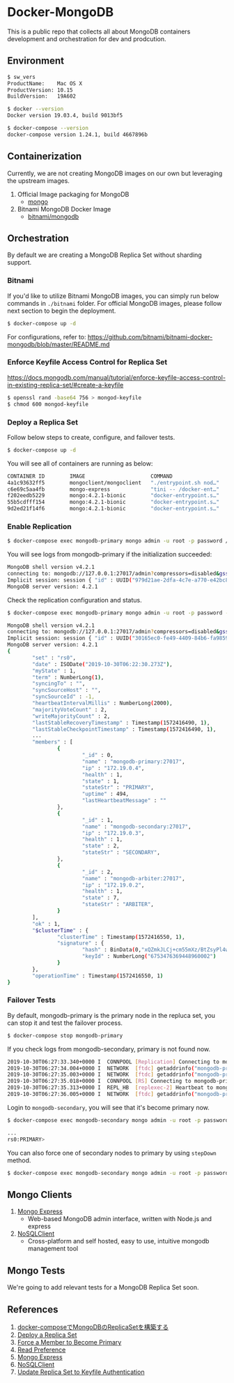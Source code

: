 # Docker-MongoDB

This is a public repo that collects all about MongoDB containers development and orchestration for dev and prodcution.

## Environment

```bash
$ sw_vers
ProductName:	Mac OS X
ProductVersion:	10.15
BuildVersion:	19A602

$ docker --version
Docker version 19.03.4, build 9013bf5

$ docker-compose --version
docker-compose version 1.24.1, build 4667896b
```

## Containerization

Currently, we are not creating MongoDB images on our own but leveraging the upstream images.

1. Official Image packaging for MongoDB
   - [mongo](https://hub.docker.com/_/mongo)
2. Bitnami MongoDB Docker Image
   - [bitnami/mongodb](https://hub.docker.com/r/bitnami/mongodb)

## Orchestration

By default we are creating a MongoDB Replica Set without sharding support.

### Bitnami

If you'd like to utilize Bitnami MongoDB images, you can simply run below commands in `./bitnami` folder.
For official MongoDB images, please follow next section to begin the deployment.

```bash
$ docker-compose up -d
```

For configurations, refer to:
https://github.com/bitnami/bitnami-docker-mongodb/blob/master/README.md

### Enforce Keyfile Access Control for Replica Set

https://docs.mongodb.com/manual/tutorial/enforce-keyfile-access-control-in-existing-replica-set/#create-a-keyfile

```bash
$ openssl rand -base64 756 > mongod-keyfile
$ chmod 600 mongod-keyfile
```

### Deploy a Replica Set

Follow below steps to create, configure, and failover tests.

```bash
$ docker-compose up -d
```

You will see all of containers are running as below:

```bash
CONTAINER ID        IMAGE                     COMMAND                  CREATED             STATUS              PORTS                      NAMES
4a1c93632ff5        mongoclient/mongoclient   "./entrypoint.sh nod…"   4 seconds ago       Up 3 seconds        0.0.0.0:8080->3000/tcp     docker-mongodb_mongo-client_1
c6e69c5aa4fb        mongo-express             "tini -- /docker-ent…"   4 seconds ago       Up 3 seconds        0.0.0.0:8081->8081/tcp     docker-mongodb_mongo-express_1
f202eedb5229        mongo:4.2.1-bionic        "docker-entrypoint.s…"   5 seconds ago       Up 4 seconds        0.0.0.0:27017->27017/tcp   mongodb-primary
55b5cdfff154        mongo:4.2.1-bionic        "docker-entrypoint.s…"   6 seconds ago       Up 5 seconds        0.0.0.0:27018->27017/tcp   mongodb-secondary
9d2ed21f14f6        mongo:4.2.1-bionic        "docker-entrypoint.s…"   7 seconds ago       Up 6 seconds        0.0.0.0:27019->27017/tcp   mongodb-arbiter
```

### Enable Replication
```bash
$ docker-compose exec mongodb-primary mongo admin -u root -p password /bootstrap/000_init_replicaSet.js
```

You will see logs from mongodb-primary if the initialization succeeded:

```bash
MongoDB shell version v4.2.1
connecting to: mongodb://127.0.0.1:27017/admin?compressors=disabled&gssapiServiceName=mongodb
Implicit session: session { "id" : UUID("979d21ae-2dfa-4c7e-a770-e42bc832a00c") }
MongoDB server version: 4.2.1
```

Check the replication configuration and status.

```bash
$ docker-compose exec mongodb-primary mongo admin -u root -p password --eval "rs.status()"

MongoDB shell version v4.2.1
connecting to: mongodb://127.0.0.1:27017/admin?compressors=disabled&gssapiServiceName=mongodb
Implicit session: session { "id" : UUID("30165ec0-fe49-4409-84b6-fa985902e8de") }
MongoDB server version: 4.2.1
{
        "set" : "rs0",
        "date" : ISODate("2019-10-30T06:22:30.273Z"),
        "myState" : 1,
        "term" : NumberLong(1),
        "syncingTo" : "",
        "syncSourceHost" : "",
        "syncSourceId" : -1,
        "heartbeatIntervalMillis" : NumberLong(2000),
        "majorityVoteCount" : 2,
        "writeMajorityCount" : 2,
        "lastStableRecoveryTimestamp" : Timestamp(1572416490, 1),
        "lastStableCheckpointTimestamp" : Timestamp(1572416490, 1),
        ...
        "members" : [
                {
                        "_id" : 0,
                        "name" : "mongodb-primary:27017",
                        "ip" : "172.19.0.4",
                        "health" : 1,
                        "state" : 1,
                        "stateStr" : "PRIMARY",
                        "uptime" : 494,
                        "lastHeartbeatMessage" : ""
                },
                {
                        "_id" : 1,
                        "name" : "mongodb-secondary:27017",
                        "ip" : "172.19.0.3",
                        "health" : 1,
                        "state" : 2,
                        "stateStr" : "SECONDARY",
                },
                {
                        "_id" : 2,
                        "name" : "mongodb-arbiter:27017",
                        "ip" : "172.19.0.2",
                        "health" : 1,
                        "state" : 7,
                        "stateStr" : "ARBITER",
                }
        ],
        "ok" : 1,
        "$clusterTime" : {
                "clusterTime" : Timestamp(1572416550, 1),
                "signature" : {
                        "hash" : BinData(0,"xQZmkJLCj+cm55mXz/BtZsyPl4w="),
                        "keyId" : NumberLong("6753476369448960002")
                }
        },
        "operationTime" : Timestamp(1572416550, 1)
}
```

### Failover Tests

By default, mongodb-primary is the primary node in the repluca set, you can stop it and test the failover process.

```bash
$ docker-compose stop mongodb-primary
```

If you check logs from mongodb-secondary, primary is not found now.

```bash
2019-10-30T06:27:33.340+0000 I  CONNPOOL [Replication] Connecting to mongodb-primary:27017
2019-10-30T06:27:34.004+0000 I  NETWORK  [ftdc] getaddrinfo("mongodb-primary") failed: Name or service not known
2019-10-30T06:27:35.003+0000 I  NETWORK  [ftdc] getaddrinfo("mongodb-primary") failed: Name or service not known
2019-10-30T06:27:35.018+0000 I  CONNPOOL [RS] Connecting to mongodb-primary:27017
2019-10-30T06:27:35.313+0000 I  REPL_HB  [replexec-2] Heartbeat to mongodb-primary:27017 failed after 2 retries, response status: HostUnreachable: Error connecting to mongodb-primary:27017 :: caused by :: Could not find address for mongodb-primary:27017: SocketException: Host not found (authoritative)
2019-10-30T06:27:36.005+0000 I  NETWORK  [ftdc] getaddrinfo("mongodb-primary") failed: Name or service not known
```

Login to `mongodb-secondary`, you will see that it's become primary now.

```bash
$ docker-compose exec mongodb-secondary mongo admin -u root -p password

...
rs0:PRIMARY>
```

You can also force one of secondary nodes to primary by using `stepDown` method.

```bash
$ docker-compose exec mongodb-secondary mongo admin -u root -p password --eval "rs.stepDown()"
```

## Mongo Clients

1. [Mongo Express](https://github.com/mongo-express/mongo-express)
   - Web-based MongoDB admin interface, written with Node.js and express
2. [NoSQLClient](https://github.com/nosqlclient/nosqlclient)
   - Cross-platform and self hosted, easy to use, intuitive mongodb management tool

## Mongo Tests

We're going to add relevant tests for a MongoDB Replica Set soon.

## References

1. [docker-composeでMongoDBのReplicaSetを構築する](https://qiita.com/usabarashi/items/3854a1da0e47feb93ba0)
2. [Deploy a Replica Set](https://docs.mongodb.com/manual/tutorial/deploy-replica-set/)
3. [Force a Member to Become Primary](https://docs.mongodb.com/manual/tutorial/force-member-to-be-primary/)
4. [Read Preference](https://docs.mongodb.com/manual/core/read-preference/)
5. [Mongo Express](https://github.com/mongo-express/mongo-express)
6. [NoSQLClient](https://github.com/nosqlclient/nosqlclient)
7. [Update Replica Set to Keyfile Authentication](https://docs.mongodb.com/manual/tutorial/enforce-keyfile-access-control-in-existing-replica-set/)

